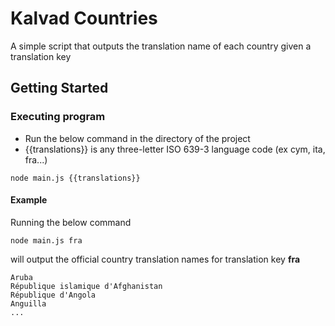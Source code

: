 # Kalvad Countries

A simple script that outputs the translation name of each country given a translation key

## Getting Started

### Executing program

* Run the below command in the directory of the project
* {{translations}} is any three-letter ISO 639-3 language code (ex cym, ita, fra...)
```
node main.js {{translations}}
```

#### Example

Running the below command
```
node main.js fra
```

will output the official country translation names for translation key __fra__ 
```
Aruba
République islamique d'Afghanistan
République d'Angola
Anguilla
...
```
